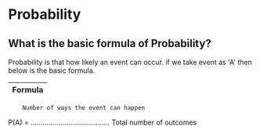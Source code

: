 
# Probability

## What is the basic formula of Probability?

Probability is that how likely an event can occur. if we take event as 'A' then below is the basic formula.

Formula      |
------------ |
        Number of ways the event can happen
P(A) = ........................................
        Total number of outcomes
